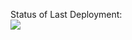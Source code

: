 Status of Last Deployment:<br>
<img src="https://github.com/litsovyu/chtoto/workflows/CI/badge.svg?branch=master"><br>

